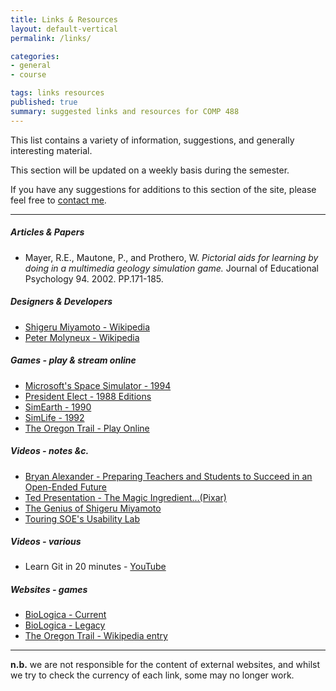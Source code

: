 ```yaml
---
title: Links & Resources
layout: default-vertical
permalink: /links/

categories:
- general
- course

tags: links resources
published: true
summary: suggested links and resources for COMP 488
---
```


This list contains a variety of information, suggestions, and generally interesting material.

This section will be updated on a weekly basis during the semester.

If you have any suggestions for additions to this section of the site, please feel free to [contact me](mailto:nhayward@luc.edu?subject=COMP488-Links).

***

##### Articles & Papers

  * Mayer, R.E., Mautone, P., and Prothero, W. *Pictorial aids for learning by doing in a multimedia geology simulation game.* Journal of Educational Psychology 94. 2002. PP.171-185.

<!--
  * [The Legend of Zelda walkthrough](/assets/docs/extras/game-walkthroughs/LegendofZelda.pdf)
  * [Zork game walkthrough](/assets/docs/extras/game-walkthroughs/zork-outline-1995.pdf)
-->

##### Designers & Developers

  * [Shigeru Miyamoto - Wikipedia](https://en.wikipedia.org/wiki/Shigeru_Miyamoto)
  * [Peter Molyneux - Wikipedia](https://en.wikipedia.org/wiki/Peter_Molyneux)

##### Games - play & stream online

  * [Microsoft's Space Simulator - 1994](https://archive.org/details/msdos_Microsoft_Space_Simulator_1994)
  * [President Elect - 1988 Editions](https://archive.org/details/msdos_President_Elect_-_1988_Edition_1987)
  * [SimEarth - 1990](https://archive.org/details/msdos_SimEarth_-_The_Living_Planet_1990)
  * [SimLife - 1992](https://archive.org/details/msdos_SimLife_1992)
  * [The Oregon Trail - Play Online](https://archive.org/details/msdos_Oregon_Trail_The_1990)

<!--
  * [Draughts/Checkers](https://archive.org/details/msdos_festival_CHECKERS)
  * [Space Invaders - Sega and Taito](https://archive.org/details/Space_Invaders_1985_Sega_Taito)
  * [Zork - original version for PDP](https://textadventures.co.uk/games/view/5zyoqrsugeopel3ffhz_vq/zork)
  * [Zork 1 - Apple 2e version](https://archive.org/details/a2_Zork_I_The_Great_Underground_Empire_1980_Infocom)

##### Mockup & Prototype Tools - a few examples

  * [Adobe Photoshop](http://goo.gl/GsIYY0), [Illustrator](http://goo.gl/9K8Kfw)
  * [Apple's Keynote](http://keynotopia.com/guides/) (useful for iOS)
  * [Bootstrap](http://getbootstrap.com/)
  * [Flinto](https://www.flinto.com/)
  * [Framer](http://framerjs.com/)
  * [Google Drawings](http://goo.gl/qPRCfG)
  * [Mirror.js](http://jimulabs.com/mirrorjs-preview/) (useful for Android)
  * [Proto.io](https://proto.io/)
  * [Sketch3](http://bohemiancoding.com/sketch/)
  * [XCode Interface Builder](https://developer.apple.com/xcode/interface-builder/)

##### Music and Inspiration

  * Gaming music playlist 1
    * [Lindsey Stirling - Various Gaming Music Videos](https://youtu.be/AuJnvC8voJY?list=PLETuopLfmKSPUH5qO7YjjEuwWO_T9RKZE)
  * Gaming music playlist 2
    * [Taylor Davis - Video Game Covers](https://www.youtube.com/playlist?list=PLABD1A989F27F0162)
  * Really Slow Motion - [YouTube Channel](https://www.youtube.com/user/reallyslowmotion)

##### References - Pygame

  * [pygame.draw](https://www.pygame.org/docs/ref/draw.html)
  * [pygame.event](https://www.pygame.org/docs/ref/event.html)
  * [pygame.image](https://www.pygame.org/docs/ref/image.html)
  * [pygame.key](https://www.pygame.org/docs/ref/key.html)
  * [pygame.locals](https://www.pygame.org/docs/ref/locals.html)
  * [pygame.sprite](https://www.pygame.org/docs/ref/sprite.html)
  * [pygame.time](https://www.pygame.org/docs/ref/time.html)
  * [pygame.transform](https://www.pygame.org/docs/ref/transform.html)

##### Videos - games and trailers

  * [Abzu trailer - YouTube](https://www.youtube.com/watch?v=bpvHqAsNVH0)
  * [Animal Crossing](https://www.youtube.com/watch?v=ADIZLsnArOs)
  * [BBC News - World of Warcraft - YouTube](https://www.youtube.com/watch?v=Y-WiTw7nrz4)
  * [Black and White review - YouTube](https://www.youtube.com/watch?v=IjMBJ8_-sss)
  * [Colin McRae Rally - YouTube](https://www.youtube.com/watch?v=Ig5qQR6_9cw)
  * [Journey PS4 trailer - YouTube](https://www.youtube.com/watch?v=aYSQAhw_Nrg)
  * [King's Quest, Dead End Dancer - YouTube](https://www.youtube.com/watch?v=Sv74rpRZUXU)
  * [Last moments of Asheron's Call - YouTube](https://www.youtube.com/watch?v=o77BL-hCHxA)
  * [Populous on the Amiga - Youtube](ttps://www.youtube.com/embed/vEJPlseI57o)
  * [Sid Meier's Civilization, Youtube](https://youtu.be/PtK388b9drE?t=1m5s)
  * [Super Mario Bros. - Level 1](https://www.youtube.com/watch?v=PsC0zIhWNww)
  * [The Last Starfighter, YouTube](https://youtu.be/H7NaxBxFWSo)
-->

##### Videos - notes &c.

  * [Bryan Alexander - Preparing Teachers and Students to Succeed in an Open-Ended Future](https://vimeo.com/34588627)
  * [Ted Presentation - The Magic Ingredient...(Pixar)](https://www.ted.com/talks/danielle_feinberg_the_magic_ingredient_that_brings_pixar_movies_to_life)
  * [The Genius of Shigeru Miyamoto](https://www.youtube.com/watch?v=K-NBcP0YUQI)
  * [Touring SOE's Usability Lab](https://www.youtube.com/watch?v=pAZglMkQsmg)

<!--
  * [8-bit and '8-bitish' graphics](https://youtu.be/aMcJ1Jvtef0)
  * Paper Prototyping
    * [initial concept 1](https://www.youtube.com/watch?v=FhrrkjMsLQ8)
    * [detailed concept 1](https://www.youtube.com/watch?list=PL_g8_Y7x37oTYonjybtbxl83KTDpviWBR&v=x48qOA2Z_xQ)
    * [detailed concept 2](https://www.youtube.com/watch?v=64vZ76XM5mQ)
-->

##### Videos - various

  * Learn Git in 20 minutes - [YouTube](https://youtu.be/Y9XZQO1n_7c?t=1m34s)

<!--
  * [Ted - Birth of virtual reality as an art form ](https://www.ted.com/talks/chris_milk_the_birth_of_virtual_reality_as_an_art_form)
    * potential of VR as an art form
  * [TED 2004 - Flow, the secret to happiness](http://www.ted.com/talks/mihaly_csikszentmihalyi_on_flow)
    * Mihaly Csikszentmihalyi talks about Flow
  * [Ted - Meet the dazzling flying machines of the future ](https://www.ted.com/talks/raffaello_d_andrea_meet_the_dazzling_flying_machines_of_the_future)
    * Drones, small flying machines...
  * [Valley Uprising](http://www.imdb.com/title/tt3784160/)
    * Climbing in Yosemite valley...
  * [Video Games: The Movie](http://videogamesthemovie.com/)

##### Websites - development

  * [Pygame](http://www.pygame.org/lofi.html)
  * [Python](https://www.python.org/)
-->

##### Websites - games

  * [BioLogica - Current](https://concord.org/teaching-genetics/dragons)
  * [BioLogica - Legacy](http://biologica.concord.org/)
  * [The Oregon Trail - Wikipedia entry](https://en.wikipedia.org/wiki/The_Oregon_Trail_(video_game))

<!--
  * [Abzu](http://www.505games.com/games/abzu)
  * [Asheron's Call - Wikipedia](https://en.wikipedia.org/wiki/Asheron%27s_Call)
    * [Witness the last moments of Asheron's Call...](http://www.pcgamer.com/witness-the-last-moments-of-asherons-call-a-17-year-old-mmo/)
  * [Call of Duty](https://www.callofduty.com/)
  * [Colin McRae Rally](http://pcgamingwiki.com/wiki/Colin_McRae_Rally)
  * [Command & Conquer](https://www.ea.com/games/command-and-conquer)
  * [Deus Ex Wiki](http://deusex.wikia.com/wiki/Deus_Ex)
  * [Diablo - Wikipedia](https://en.wikipedia.org/wiki/Diablo_(video_game))
  * [Diablo III - console](https://us.battle.net/d3/en/console/)
  * [Draughts](https://en.wikipedia.org/wiki/Draughts)
  * [Geniverse - Explore heredity and genetics by breeding and studying virtual dragons](https://concord.org/teaching-genetics/dragons)
  * [Journey](http://thatgamecompany.com/games/journey/)
  * [Journey - PS3](https://www.playstation.com/en-us/games/journey-ps3/)
  * [Journey - Wikipedia](https://en.wikipedia.org/wiki/Journey_(2012_video_game))
  * [King's Quest](http://www.sierra.com/kingsquest)
  * [Proteus](https://en.wikipedia.org/wiki/Proteus_(video_game))
  * [Rainbow Six Siege](https://rainbow6.ubisoft.com/siege/en-gb/home/)
  * [Space Invaders - Wikipedia](https://en.wikipedia.org/wiki/Space_Invaders)
  * [Space Quest](https://en.wikipedia.org/wiki/Space_Quest)
  * [Spore - 2008](https://en.wikipedia.org/wiki/Spore_(2008_video_game))
  * [StarCraft](http://us.blizzard.com/en-us/games/sc/)
    * [free download](https://starcraft.com/en-us/articles/20674424)
  * [World of Warcraft](http://us.blizzard.com/en-us/games/wow/)
  * [Zork - Downloads](https://www.infocom-if.org/downloads/downloads.html)
    * [Zork 1 walkthrough - very useful](http://www.eristic.net/games/infocom/zork1.html)

##### Websites - various

  * Electronic Arts. Spore Prototypes. [http://www.spore.com/comm/prototypes](http://www.spore.com/comm/prototypes). 2008.
  * [GameDev.net](https://www.gamedev.net/)
  * [Global Game Jam](http://globalgamejam.org/)
  * [LifeWiki](http://conwaylife.com/wiki/Main_Page)
  * [Object Oriented aggregation](https://atomicobject.com/resources/oo-programming/object-oriented-aggregation)
  * [Richard Guy](http://conwaylife.com/wiki/Richard_Guy)
    * [Glider](http://conwaylife.com/wiki/Glider)
  * [The Sims - Free Will](http://sims.wikia.com/wiki/Free_will)
  * [Theban Mapping Project - KV 17](http://www.thebanmappingproject.com/sites/browse_tomb_831.html)
  * [Video Game Design Schools](https://www.gamedesigning.org/video-game-design-schools/)
-->

***

**n.b.** we are not responsible for the content of external websites, and whilst we try to check the currency of each link, some may no longer work.
